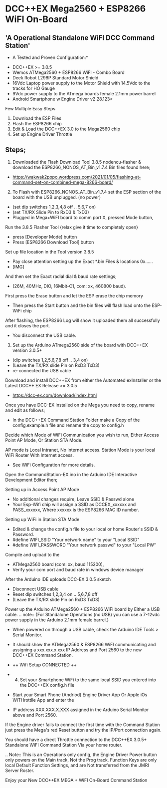 DCC++EX Mega2560 + ESP8266 WiFI On-Board
========================================
'A Operational Standalone WiFI DCC Command Station'
---------------------------------------------------

* A Tested and Proven Configuration:*
- DCC++EX  >= 3.0.5
- Wemos ATMega2560 + ESP8266 WiFI - Combo Board
- Deek Robot L298P Standard Motor Shield 
- 16Vdc Laptop power supply to the Motor Shield with 14.5Vdc to the tracks for HO Gauge
- 9Vdc power supply to the ATmega boards female 2.1mm power barrel
- Android Smartphone w Engine Driver v2.28.123>

Few Multiple Easy Steps 
 1) Download the ESP Files
 2) Flash the ESP8266 chip
 3) Edit & Load the DCC++EX 3.0 to the Mega2560 chip
 4) Set up Engine Driver Throttle

Steps;
------
1) Downloaded the Flash Download Tool 3.8.5 nodencu-flasher & download the ESP8266_NONOS_AT_Bin_v1.7.4 Bin files found here;
- https://wakwak2popo.wordpress.com/2021/01/05/flashing-at-command-set-on-combined-mega-8266-board/


2) To Flash with ESP8266_NONOS_AT_Bin_v1.7.4 set the ESP section of the board with the USB unplugged. (no power)
- (set dip switches 1,2,3,4,8 off .. 5,6,7 on)
- (set TX/RX Slide Pin to RxD3 & TxD3)
- Plugged in Mega+WiFI board to comm port X, pressed Mode button,

Run the 3.8.5 Flasher Tool {relax give it time to completely open}
- press [Developer Mode] button
- Press [ESP8266 Download Tool] button

Set up file location in the Tool version 3.8.5
- Pay close attention setting up the Exact *.bin Files & locations 0x......
- [​IMG]

And then set the Exact radial dial & baud rate settings;
- (26M, 40MHz, DIO, 16Mbit-C1, com: xx, 460800 baud).

First press the Erase button and let the ESP erase the chip memory
- Then press the Start button and the bin files will flash load onto the ESP-WiFi chip

After flashing, the ESP8266 Log will show it uploaded them all successfully and it closes the port.
- You disconnect the USB cable.


3) Set up the Arduino ATmega2560 side of the board with DCC++EX version 3.0.5+
- (dip switches 1,2,5,6,7,8 off .. 3,4 on)
- (Leave the TX/RX slide Pin on RxD3 TxD3)
- re-connected the USB cable

Download and install DCC++EX from either the Automated exInstaller or the Latest DCC++ EX Release >= 3.0.5
- https://dcc-ex.com/download/index.html

Once you have DCC-EX installed on the Mega you need to copy, rename  and edit as follows;
- In the DCC++EX Command Station Folder make a Copy of the config.example.h file and rename the copy to config.h

Decide which Mode of WiFi Communication you wish to run, Either Access Point AP Mode, Or Station STA Mode.

AP mode is Local Intranet, No Internet access.  Station Mode is your local WiFi Router With Internet access.
- See WiFi Configuration for more details.

Open the CommandStation-EX.ino in the Arduino IDE Interactive Development Editor then;

Setting up in Access Point AP Mode
- No additional changes require, Leave SSID & Passwd alone
- Your Esp-Wifi chip will assign a SSID as DCCEX_xxxxxx and PASS_xxxxxx, Where xxxxxx is the ESP8266 MAC ID number.

Setting up WiFi in Station STA Mode
- Edited & change the config.h file to your local or home Router's SSID & Password.
- #define WIFI_SSID "Your network name" to your "Local SSID"
- #define WIFI_PASSWORD "Your network passwd" to your "Local PW" 

Compile and upload to the
- ATMega2560 board (com: xx, baud 115200),
- Verify your com port and baud rate in windows device manager

After the Arduino IDE uploads DCC-EX 3.0.5 sketch
- Disconnect USB cable
- Reset dip switches 1,2,3,4 on .. 5,6,7,8 off
- (Leave the TX/RX slide Pin on RxD3 TxD3)

Power up the Arduino ATMega2560 + ESP8266 WiFi board by Either a USB cable.
.. note:: {For Standalone Operations (no USB) you can use a 7-12vdc power supply in the Arduino 2.1mm female barrel.}

- When powered on through a USB cable, check the Arduino IDE Tools > Serial Monitor.
- It should show the ATMega2560 & ESP8266 WiFI communicating and assigning a xxx.xxx.x.xxx IP Address and Port 2560 to the new DCC++EX Command Station.
- ++ Wifi Setup CONNECTED ++


- 4) Set your Smartphone WiFi to the same local SSID you entered into the DCC++EX config.h file
- Start your Smart Phone (Andriod) Engine Driver App Or Apple iOs WiTHrottlle App and enter the 
- IP address XXX.XXX.X.XXX assigned in the Arduino Serial Monitor above and Port 2560.


If the Engine driver fails to connect the first time with the Command Station just press the Mega's red Reset button and try the IP/Port connection again.

You should have a direct Throttle connection to the DCC++EX 3.0.5+ Standalone WiFI Command Station Via your home router.

.. Note:: This is an Operations only config, the Engine Driver Power button only powers on the Main track, Not the Prog track. Function Keys are only local Default Function Settings, and are Not transferred from the JMRI Server Roster.

 Enjoy your New DCC++EX MEGA + WiFI On-Board Command Station

